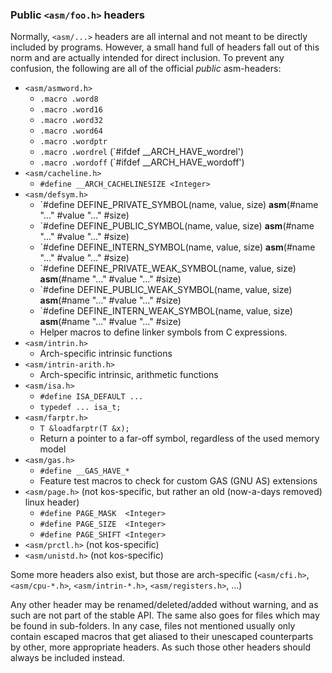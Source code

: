 
### Public `<asm/foo.h>` headers

Normally, `<asm/...>` headers are all internal and not meant to be directly included by programs. However, a small hand full of headers fall out of this norm and are actually intended for direct inclusion. To prevent any confusion, the following are all of the official *public* asm-headers:

- `<asm/asmword.h>`
	- `.macro .word8`
	- `.macro .word16`
	- `.macro .word32`
	- `.macro .word64`
	- `.macro .wordptr`
	- `.macro .wordrel` (`#ifdef __ARCH_HAVE_wordrel')
	- `.macro .wordoff` (`#ifdef __ARCH_HAVE_wordoff')
- `<asm/cacheline.h>`
	- `#define __ARCH_CACHELINESIZE <Integer>`
- `<asm/defsym.h>`
	- `#define DEFINE_PRIVATE_SYMBOL(name, value, size)      __asm__(#name "..." #value "..." #size)
	- `#define DEFINE_PUBLIC_SYMBOL(name, value, size)       __asm__(#name "..." #value "..." #size)
	- `#define DEFINE_INTERN_SYMBOL(name, value, size)       __asm__(#name "..." #value "..." #size)
	- `#define DEFINE_PRIVATE_WEAK_SYMBOL(name, value, size) __asm__(#name "..." #value "..." #size)
	- `#define DEFINE_PUBLIC_WEAK_SYMBOL(name, value, size)  __asm__(#name "..." #value "..." #size)
	- `#define DEFINE_INTERN_WEAK_SYMBOL(name, value, size)  __asm__(#name "..." #value "..." #size)
	- Helper macros to define linker symbols from C expressions.
- `<asm/intrin.h>`
	- Arch-specific intrinsic functions
- `<asm/intrin-arith.h>`
	- Arch-specific intrinsic, arithmetic functions
- `<asm/isa.h>`
	- `#define ISA_DEFAULT ...`
	- `typedef ... isa_t;`
- `<asm/farptr.h>`
	- `T &loadfarptr(T &x);`
	- Return a pointer to a far-off symbol, regardless of the used memory model
- `<asm/gas.h>`
	- `#define __GAS_HAVE_*`
	- Feature test macros to check for custom GAS (GNU AS) extensions
- `<asm/page.h>` (not kos-specific, but rather an old (now-a-days removed) linux header)
	- `#define PAGE_MASK  <Integer>`
	- `#define PAGE_SIZE  <Integer>`
	- `#define PAGE_SHIFT <Integer>`
- `<asm/prctl.h>` (not kos-specific)
- `<asm/unistd.h>` (not kos-specific)

Some more headers also exist, but those are arch-specific (`<asm/cfi.h>`, `<asm/cpu-*.h>`, `<asm/intrin-*.h>`, `<asm/registers.h>`, ...)

Any other header may be renamed/deleted/added without warning, and as such are not part of the stable API. The same also goes for files which may be found in sub-folders. In any case, files not mentioned usually only contain escaped macros that get aliased to their unescaped counterparts by other, more appropriate headers. As such those other headers should always be included instead.

